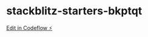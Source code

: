 # stackblitz-starters-bkptqt

[Edit in Codeflow ⚡️](https://stackblitz.com/~/github.com/archubbuck/stackblitz-starters-bkptqt)